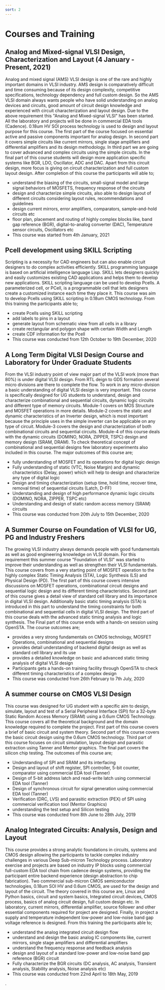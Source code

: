```yaml
---
sort: 2
---
```


# Courses and Training

## Analog and Mixed-signal VLSI Design, Characterization and Layout (4 January - Present, 2021)

Analog and mixed signal (AMS) VLSI design is one of the rare and highly important domains in VLSI industry. AMS design is comparatively difficult and time consuming because of its design complexity, competitive specifications, technology dependency and full custom design. So the AMS VLSI domain always wants people who have solid understanding on analog devices and circuits, good amount of circuit design knowledge and experienced with circuit characterization and layout design. Due to the above requirement this "Analog and Mixed-signal VLSI" has been started. All the laboratory and projects will be done in commercial EDA tools (Cadence). 0.18um HV SOI process technology is used to design and layout purpose for this course. The first part of the course focused on essential active and passive components important for analog design. In second part it covers simple circuits like current mirrors, single stage amplifiers and differential amplifiers and its design methodology. In third part we are going to cover advanced and complex circuits using the simple circuits. In the final part of this course students will design more application specific systems like BGR, LDO, Oscillator, ADC and DAC. Apart from this circuit design, more focus is giving on circuit characterization and full custom layout design. After completion of this course the participants will able to;

- understand the biasing of the circuits, small-signal model and large signal behaviors of MOSFETS, frequency response of the circuits
- design and characterize simple circuits, also able to design layout of different circuits considering layout rules, recommendations and guidelines
- design current mirrors, error amplifiers, comparators, sample-and-hold circuits etc
- floor plan, placement and routing of highly complex blocks like, band gap reference (BGR), digital-to-analog converter (DAC), Temperature sensor circuits, Oscillators etc 
- This course was started from 4th January, 2021

## Pcell development using SKILL Scripting

Scripting is a necessity for CAD engineers but can also enable circuit designers to do complex activities efficiently. SKILL programming language is based on artificial intelligence language Lisp. SKILL lets designers quickly and easily customizes existing CAD applications and helps them to develop new applications. SKILL scripting language can be used to develop Pcells. A parameterized cell, or PCell, is a programmable cell that lets designers create a customized instance each time they place it. This course was aim to develop Pcells using SKILL scripting in 0.18um CMOS technology. From this training the participants able to;

- create Pcells using SKILL scripting
- add labels to pins in a layout
- generate layout from schematic view from all cells in a library
- create rectangular and polygon shape with certain Width and Length
- create CDF information for the Pcell
- This course was conducted from 12th October to 19th December, 2020


## A Long Term Digital VLSI Design Course and Laboratory for Under Graduate Students 

From the VLSI industry point of view major part of the VLSI work (more than 80%) is under digital VLSI design. From RTL deign to GDS formation several micro divisions are there to complete the flow. To work in any micro-division a basic understanding of digital VLSI design is very important. This course is specifically designed for UG students to understand, design and characterize combinational and sequential circuits, dynamic logic circuits and different type of memory circuits. Module-1 covers on MOS Structure and MOSFET operations in more details. Module-2 covers the static and dynamic characteristics of an Inverter design, which is most important because the principle uses in the simple inverter can be applicable on any type of circuit. Module-3 covers the design and characterization of both combinational circuits and sequential circuits. Module-4 of this course deals with the dynamic circuits (DOMINO, NORA, ZIPPER, TSPC) design and memory design (SRAM, DRAM). To check theoretical concept of combinational and sequential designs few laboratory experiments also included in this course. The major outcomes of this course are;

- fully understanding of MOSFET and its operations for digital logic design
- Fully understanding of static (VTC, Noise Margin) and dynamic characteristics (Delay, power) which will help to design and characterize any type of digital logic
- Design and timing characterization (setup time, hold time, recover time, removal time) of sequential circuits (Latch, D-FF)
- Understanding and design of high performance dynamic logic circuits (DOMINO, NORA, ZIPPER, TSPC etc)
- Understanding and design of static random access memory (SRAM) circuits
- This course was conducted from 20th July to 15th December, 2020

## A Summer Course on Foundation of VLSI for UG, PG and Industry Freshers 

The growing VLSI industry always demands people with good fundamentals as well as good engineering knowledge on VLSI domain. For this requirement this summer course "Foundation of VLSI" was started to improve their understanding as well as strengthen their VLSI fundamentals. This course covers from a very starting point of MOSFET operation to the highly complex Static Timing Analysis (STA), Logic Synthesis (LS) and Physical Design (PD). The first part of this course covers intensive discussions on MOSFET operations, combinational circuit designs and sequential logic design and its different timing characteristics. Second part of this course gives a detail view of standard cell library and its importance in digital VLSI design. Additionally basic static timing analysis (STA) is introduced in this part to understand the timing constraints for both combinational and sequential cells in digital VLSI design. The third part of this course deals with the advanced static timing analysis and logic synthesis. The Final part of this course ends with a hands-on session using OpenSTA. The course outcomes are;

- provides a very strong fundamentals on CMOS technology, MOSFET Operations, combinational and sequential designs
- provides detail understanding of backend digital design as well as standard cell library and its use
- provides a detailed knowledge on basic and advanced static timing analysis of digital VLSI design
- Participants gets a hands-on training facility through OpenSTA to check different timing characteristics of a complex design
- This course was conducted from 26th February to 7th July, 2020

## A summer course on CMOS VLSI Design 

This course was designed for UG student with a specific aim to design, simulate, layout and test of a Serial Peripheral Interface (SPI) for a 32-byte Static Random Access Memory (SRAM) using a 0.6um CMOS Technology. This course covers all the theoretical background and the domain knowledge required to complete the project. First part of this course covers a brief of basic circuit and system theory. Second part of this course covers the basic circuit design using the 0.6um CMOS technology. Third part of this course focuses on circuit simulation, layout design and parasitic extraction using Tanner and Mentor graphics. The final part covers the silicon chip testing. The outcomes of this course are;

- Understanding of SPI and SRAM and its interfacing
- Design and layout of shift register, SPI controller, 5-bit counter, comparator using commercial EDA tool (Tanner) 
- Design of 5-bit address latch and read-write latch using commercial EDA tool (Tanner)
- Design of synchronous circuit for signal generation using commercial EDA tool (Tanner)
- Verification (DRC, LVS) and parasitic extraction (PEX) of SPI using commercial verification tool (Mentor Graphics)
- understanding the test setup and Silicon testing
- This course was conducted from 8th June to 28th July, 2019

## Analog Integrated Circuits: Analysis, Design and Layout 

This course provides a strong analytic foundations in circuits, systems and CMOS design allowing the participants to tackle complex industry challenges in various Deep Sub-micron Technology process. Laboratory exercise and projects are based on industry IP blocks using commercial full-custom EDA tool chain from cadence design systems, providing the participant entire backend experience (design abstraction to chip fabrication). Two commercial sub-micron CMOS semiconductor technologies, 0.18um SOI HV and 0.6um CMOS, are used for the design and layout of the circuit. The theory covered in this course are, Linux and Python basics, circuit and system basics, Integrated circuit devices, CMOS process, basics of analog circuit design, full custom design etc. In laboratory, current mirrors, differential amplifier, source follower and other essential components required for project are designed. Finally, in project a supply and temperature independent low-power and low-noise band gap voltage reference is designed. From this training the participants able to;

- understand the analog integrated circuit design flow
- understand and design the basic analog IC components like, current mirrors, single stage amplifiers and differential amplifiers
- understand the frequency response and feedback analysis
- design and layout of a standard low-power and low-noise band gap reference (BGR) circuit
- Fully characterize the BGR circuits (DC analysis, AC analysis, Transient analysis, Stability analysis, Noise analysis etc)
- This course was conducted from 22nd April to 18th May, 2019


.
